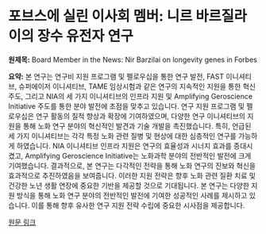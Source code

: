 # 포브스에 실린 이사회 멤버: 니르 바르질라이의 장수 유전자 연구

**원제목:** Board Member in the News: Nir Barzilai on longevity genes in Forbes

**요약:** 본 연구는 연구비 지원 프로그램 및 펠로우십을 통한 연구 발전, FAST 이니셔티브, 슈퍼에이저 이니셔티브, TAME 임상시험과 같은 연구의 지속적인 지원을 통한 혁신 주도, 그리고 NIA의 세 가지 이니셔티브의 인프라 지원 및 Amplifying Geroscience Initiative 주도를 통한 분야 발전에 초점을 맞추고 있습니다.  연구 지원 프로그램 및 펠로우십은 연구 활동의 질적 향상과 확장에 기여하였으며,  다양한 연구 이니셔티브의 지원을 통해 노화 연구 분야의 혁신적인 발견과 기술 개발을 촉진했습니다. 특히, 언급된 세 가지 이니셔티브는 각각 특정 노화 관련 질병 및 현상에 대한 심층적인 연구를 가능하게 하였습니다.  NIA 이니셔티브 인프라 지원은 연구의 효율성과 시너지 효과를 증대시켰고, Amplifying Geroscience Initiative는 노화과학 분야의 전반적인 발전에 크게 기여했습니다.  결과적으로, 본 연구는 다각적인 전략을 통해 노화 연구의 진보와 혁신을 효과적으로 추진하였음을 보여줍니다.  이러한 지원 전략은 향후 노화 관련 질환 치료 및 건강한 노년 생활 연장에 중요한 기반을 제공할 것으로 기대됩니다.  본 연구는 다양한 지원 방식을 통해 노화 연구 분야의 전반적인 발전에 기여한 성공적인 사례를 제시하고 있습니다.  이를 통해 향후 유사한 연구 지원 전략 수립에 중요한 시사점을 제공합니다.

[원문 링크](https://www.afar.org/news/board-member-in-the-news-nir-barzilai-on-longevity-genes-in-forbes?token=ZITucLcZA6ADhSwVBG5IfqhnxslZg7Yriagg-biological-sciences-programscientific-awardsscientific-awardsscientific-awardsiagg-biological-sciences-programscientific-awardsscientific-awards)
